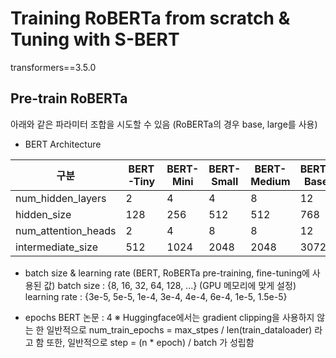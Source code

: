 # Training RoBERTa from scratch & Tuning with S-BERT
transformers==3.5.0

## Pre-train RoBERTa
아래와 같은 파라미터 조합을 시도할 수 있음 (RoBERTa의 경우 base, large를 사용)

- BERT Architecture

| 구분 | BERT-Tiny | BERT-Mini | BERT-Small | BERT-Medium | BERT-Base | BERT-Large |
| --- | --- | --- | --- | --- | --- | --- |
| num_hidden_layers | 2 | 4 | 4 | 8 | 12 | 24 |
| hidden_size | 128 | 256 | 512 | 512 | 768 | 1024 |
| num_attention_heads | 2 | 4 | 8 | 8 | 12 | 16 |
| intermediate_size | 512 | 1024 | 2048 | 2048 | 3072 | 4096 |

- batch size & learning rate (BERT, RoBERTa pre-training, fine-tuning에 사용된 값)
  batch size : {8, 16, 32, 64, 128, ...} (GPU 메모리에 맞게 설정)
  learning rate : {3e-5, 5e-5, 1e-4, 3e-4, 4e-4, 6e-4, 1e-5, 1.5e-5}
  
- epochs
  BERT 논문 : 4
  ※ Huggingface에서는 gradient clipping을 사용하지 않는 한 일반적으로
    num_train_epochs = max_stpes / len(train_dataloader) 라고 함
    또한, 일반적으로 step = (n * epoch) / batch 가 성립함
  
